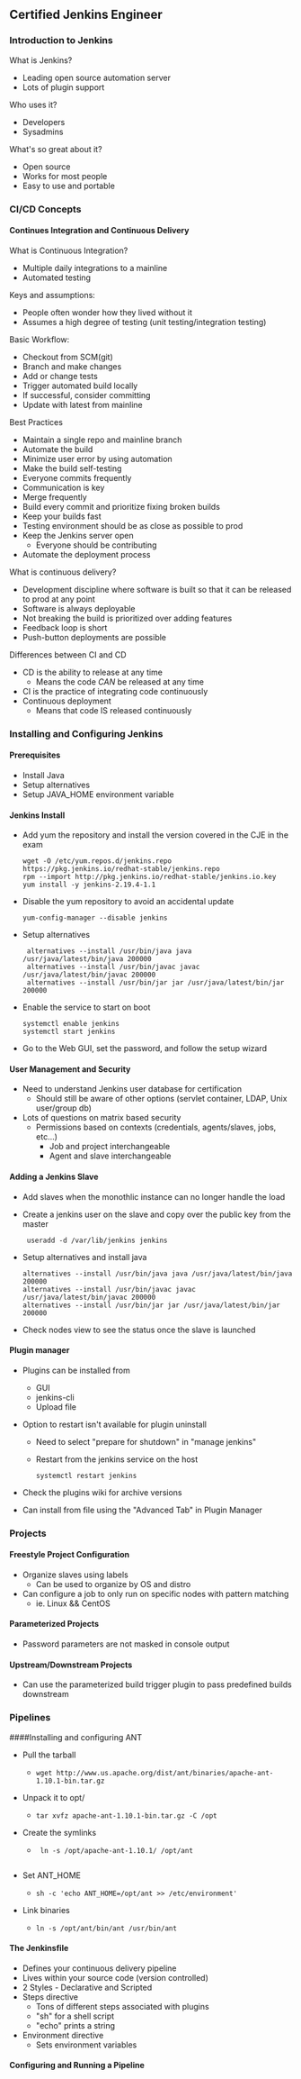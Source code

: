 ## Certified Jenkins Engineer
### Introduction to Jenkins
What is Jenkins?
* Leading open source automation server
* Lots of plugin support

Who uses it?
* Developers
* Sysadmins

What's so great about it?
* Open source
* Works for most people
* Easy to use and portable

### CI/CD Concepts
#### Continues Integration and Continuous Delivery
What is Continuous Integration?
* Multiple daily integrations to a mainline
* Automated testing

Keys and assumptions:
* People often wonder how they lived without it
* Assumes a high degree of testing (unit testing/integration testing)

Basic Workflow:
* Checkout from SCM(git)
* Branch and make changes
* Add or change tests
* Trigger automated build locally
* If successful, consider committing
* Update with latest from mainline


Best Practices

* Maintain a single repo and mainline branch
* Automate the build
* Minimize user error by using automation
* Make the build self-testing
* Everyone commits frequently
* Communication is key
* Merge frequently
* Build every commit and prioritize fixing broken  builds
* Keep your builds fast
* Testing environment should be as close as possible to prod
* Keep the Jenkins server open
  * Everyone should be contributing
* Automate the deployment process

What is continuous delivery?

* Development discipline where software is built so that it can be released to prod at any point
* Software is always deployable
* Not breaking the build is prioritized over adding features
* Feedback loop is short
* Push-button deployments are possible

Differences between CI and CD

* CD is the ability to release at any time
  * Means the code *CAN* be released at any time
* CI is the practice of integrating code continuously
* Continuous deployment
  * Means that code IS released continuously


### Installing and Configuring Jenkins

#### Prerequisites

* Install Java
* Setup alternatives
* Setup JAVA_HOME environment variable

#### Jenkins Install

* Add yum the repository and install the version covered in the CJE in the exam

  ```shell
  wget -O /etc/yum.repos.d/jenkins.repo https://pkg.jenkins.io/redhat-stable/jenkins.repo
  rpm --import http://pkg.jenkins.io/redhat-stable/jenkins.io.key
  yum install -y jenkins-2.19.4-1.1
  ```

* Disable the yum repository to avoid an accidental update

  ```shell
  yum-config-manager --disable jenkins
  ```

* Setup alternatives

  ```shell
   alternatives --install /usr/bin/java java /usr/java/latest/bin/java 200000
   alternatives --install /usr/bin/javac javac /usr/java/latest/bin/javac 200000
   alternatives --install /usr/bin/jar jar /usr/java/latest/bin/jar 200000
  ```

* Enable the service to start on boot

  ```shell
  systemctl enable jenkins
  systemctl start jenkins
  ```

* Go to the Web GUI, set the password, and follow the setup wizard


#### User Management and Security

* Need to understand Jenkins user database for certification
  * Should still be aware of other options (servlet container, LDAP, Unix user/group db)
* Lots of questions on matrix based security
  * Permissions based on contexts (credentials, agents/slaves, jobs, etc...)
    * Job and project interchangeable
    * Agent and slave interchangeable

#### Adding a Jenkins Slave

* Add slaves when the monothlic instance can no longer handle the load

* Create a jenkins user on the slave and copy over the public key from the master

  ```shell
   useradd -d /var/lib/jenkins jenkins
  ```

* Setup alternatives and install java

  ```shell
  alternatives --install /usr/bin/java java /usr/java/latest/bin/java 200000
  alternatives --install /usr/bin/javac javac /usr/java/latest/bin/javac 200000 
  alternatives --install /usr/bin/jar jar /usr/java/latest/bin/jar 200000
  ```

* Check nodes view to see the status once the slave is launched

#### Plugin manager

* Plugins can be installed from
  * GUI
  * jenkins-cli
  * Upload file

* Option to restart isn't available for plugin uninstall
  * Need to select "prepare for shutdown" in "manage jenkins"
  * Restart from the jenkins service on the host

     ```shell
     systemctl restart jenkins
     ```

* Check the plugins wiki for archive versions

* Can install from file using the "Advanced Tab" in Plugin Manager

### Projects

#### Freestyle Project Configuration

* Organize slaves using labels
  * Can be used to organize by OS and distro
* Can configure a job to only run on specific nodes with pattern matching
  * ie. Linux && CentOS

#### Parameterized Projects

* Password parameters are not masked in console output

#### Upstream/Downstream Projects

* Can use the parameterized build trigger plugin to pass predefined builds downstream

### Pipelines

####Installing and configuring ANT

* Pull the tarball 

  * ```shell
    wget http://www.us.apache.org/dist/ant/binaries/apache-ant-1.10.1-bin.tar.gz
    ```

* Unpack it to opt/

  * ```shell
    tar xvfz apache-ant-1.10.1-bin.tar.gz -C /opt
    ```

* Create the symlinks

  * ```shell
     ln -s /opt/apache-ant-1.10.1/ /opt/ant
     ```
    ```

    ```

* Set ANT_HOME

  * ```shell
    sh -c 'echo ANT_HOME=/opt/ant >> /etc/environment'
    ```

* Link binaries

  * ```shell
    ln -s /opt/ant/bin/ant /usr/bin/ant
    ```


#### The Jenkinsfile

* Defines your continuous delivery pipeline
* Lives within your source code (version controlled)
* 2 Styles - Declarative and Scripted
* Steps directive
  * Tons of different steps associated with plugins
  * "sh" for a shell script
  * "echo" prints a string
* Environment directive
  * Sets environment variables

#### Configuring and Running a Pipeline 

